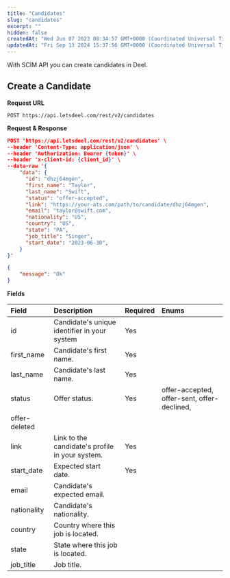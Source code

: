 ```yaml
---
title: "Candidates"
slug: "candidates"
excerpt: ""
hidden: false
createdAt: "Wed Jun 07 2023 08:34:57 GMT+0000 (Coordinated Universal Time)"
updatedAt: "Fri Sep 13 2024 15:37:56 GMT+0000 (Coordinated Universal Time)"
---
```

With SCIM API you can create candidates in Deel.

## Create a Candidate

**Request URL**

```curl
POST https://api.letsdeel.com/rest/v2/candidates
```

**Request & Response**

```json Request
POST 'https://api.letsdeel.com/rest/v2/candidates' \
--header 'Content-Type: application/json' \
--header 'Authorization: Bearer {token}' \
--header 'x-client-id: {client_id}' \
--data-raw '{ 
    "data": {
      "id": "dhzj64mgen",
      "first_name": "Taylor",
      "last_name": "Swift",
      "status": "offer-accepted",
      "link": "https://your-ats.com/path/to/candidate/dhzj64mgen",
      "email": "taylor@swift.com",
      "nationality": "US",
      "country": "US",
      "state": "PA",
      "job_title": "Singer",
      "start_date": "2023-06-30",
    }
}'
```
```json Response
{
    "message": "Ok"
}
```

**Fields**

| Field | Description | Required | Enums |
| :--- | :--- | :--- | :--- |
| id | Candidate's unique identifier in your system | Yes |  |
| first_name | Candidate's first name. | Yes |  |
| last_name | Candidate's last name. | Yes |  |
| status | Offer status. | Yes | offer-accepted, offer-sent, offer-declined,  
offer-deleted |
| link | Link to the candidate's profile in your system. | Yes |  |
| start_date | Expected start date. | Yes |  |
| email | Candidate's expected email. |  |  |
| nationality | Candidate's nationality. |  |  |
| country | Country where this job is located. |  |  |
| state | State where this job is located. |  |  |
| job_title | Job title. |  |  |
